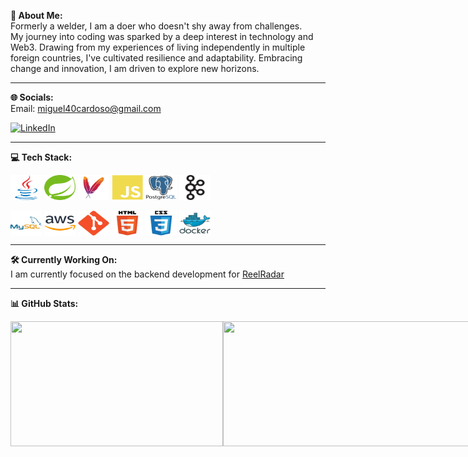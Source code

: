 **👀 About Me:**  
Formerly a welder, I am a doer who doesn't shy away from challenges.   
My journey into coding was sparked by a deep interest in technology and Web3. Drawing from my experiences of living independently in multiple foreign countries, I've cultivated resilience and adaptability. Embracing change and innovation, I am driven to explore new horizons. 

---
**🌐 Socials:**  
Email: miguel40cardoso@gmail.com

  [<img src="https://camo.githubusercontent.com/29ba59dbf61686238096822c7de916a9b41c40bf362b70e7f2c609551ce8f656/68747470733a2f2f696d672e736869656c64732e696f2f62616467652f6c696e6b6564696e2d2532333030373742352e7376673f7374796c653d666f722d7468652d6261646765266c6f676f3d6c696e6b6564696e266c6f676f436f6c6f723d7768697465" alt="LinkedIn"/>](https://www.linkedin.com/in/MiguelCardoso19)

---
      
**💻 Tech Stack:**
  <div>
    <img align="center" alt="Java" height="40" width="50" src="https://raw.githubusercontent.com/devicons/devicon/master/icons/java/java-original.svg">
    <img align="center" alt="Spring" height="40" width="50" src="https://raw.githubusercontent.com/devicons/devicon/master/icons/spring/spring-original.svg">
    <img align="center" alt="Maven" height="40" width="50" src="https://raw.githubusercontent.com/devicons/devicon/master/icons/maven/maven-original.svg">
    <img align="center" alt="Js" height="40" width="50" src="https://raw.githubusercontent.com/devicons/devicon/master/icons/javascript/javascript-plain.svg">
    <img align="center" alt="PostgreSQL" height="40" width="50" src="https://raw.githubusercontent.com/devicons/devicon/master/icons/postgresql/postgresql-original-wordmark.svg">
    <img align="center" alt="Kafka" height="40" width="50" src="https://raw.githubusercontent.com/devicons/devicon/master/icons/apachekafka/apachekafka-original.svg"><br><br>
    <img align="center" alt="mySQL" height="40" width="50" src="https://raw.githubusercontent.com/devicons/devicon/master/icons/mysql/mysql-original-wordmark.svg">
    <img align="center" alt="AWS" height="40" width="50" src="https://raw.githubusercontent.com/devicons/devicon/master/icons/amazonwebservices/amazonwebservices-original-wordmark.svg">
    <img align="center" alt="Git" height="40" width="50" src="https://raw.githubusercontent.com/devicons/devicon/master/icons/git/git-original.svg">
    <img align="center" alt="HTML" height="40" width="50" src="https://raw.githubusercontent.com/devicons/devicon/master/icons/html5/html5-original-wordmark.svg">
    <img align="center" alt="CSS" height="40" width="50" src="https://raw.githubusercontent.com/devicons/devicon/master/icons/css3/css3-original-wordmark.svg" alt="css3">
    <img align="center" alt="Docker" height="40" width="50" src="https://raw.githubusercontent.com/devicons/devicon/master/icons/docker/docker-original-wordmark.svg" alt="docker"> 
  
  </div>

---

**🛠️ Currently Working On:**  
I am currently focused on the backend development for [ReelRadar](https://github.com/MiguelCardoso19/ReelRadar)

---
                
**📊 GitHub Stats:**
<div style="display: flex;">
   <img src="https://github-readme-stats.vercel.app/api/top-langs/?username=miguelcardoso19&theme=react&hide_border=false&include_all_commits=true&count_private=true&layout=compact" width="340" height="200" />
  <img src="https://github-readme-streak-stats.herokuapp.com/?user=miguelcardoso19&theme=react&hide_border=false" width="400" height="200" />
</div>
